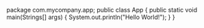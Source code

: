 package com.mycompany.app;
public class App
{
public static void main(Strings[] args)
{
System.out.println("Hello World!");
}
}
